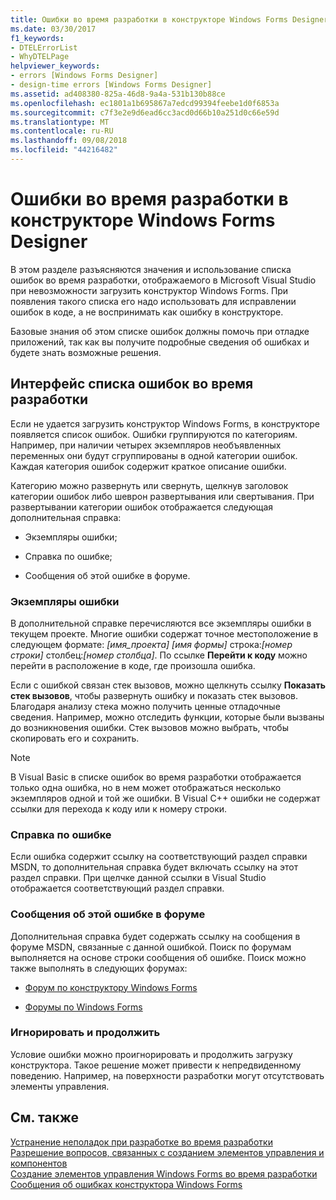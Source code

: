 ```yaml
---
title: Ошибки во время разработки в конструкторе Windows Forms Designer
ms.date: 03/30/2017
f1_keywords:
- DTELErrorList
- WhyDTELPage
helpviewer_keywords:
- errors [Windows Forms Designer]
- design-time errors [Windows Forms Designer]
ms.assetid: ad408380-825a-46d8-9a4a-531b130b88ce
ms.openlocfilehash: ec1801a1b695867a7edcd99394feebe1d0f6853a
ms.sourcegitcommit: c7f3e2e9d6ead6cc3acd0d66b10a251d0c66e59d
ms.translationtype: MT
ms.contentlocale: ru-RU
ms.lasthandoff: 09/08/2018
ms.locfileid: "44216482"
---
```

# <a name="design-time-errors-in-the-windows-forms-designer"></a>Ошибки во время разработки в конструкторе Windows Forms Designer
В этом разделе разъясняются значения и использование списка ошибок во время разработки, отображаемого в Microsoft Visual Studio при невозможности загрузить конструктор Windows Forms. При появления такого списка его надо использовать для исправлении ошибок в коде, а не воспринимать как ошибку в конструкторе.  
  
 Базовые знания об этом списке ошибок должны помочь при отладке приложений, так как вы получите подробные сведения об ошибках и будете знать возможные решения.  
  
## <a name="the-design-time-error-list-interface"></a>Интерфейс списка ошибок во время разработки  
 Если не удается загрузить конструктор Windows Forms, в конструкторе появляется список ошибок. Ошибки группируются по категориям. Например, при наличии четырех экземпляров необъявленных переменных они будут сгруппированы в одной категории ошибок. Каждая категория ошибок содержит краткое описание ошибки.  
  
 Категорию можно развернуть или свернуть, щелкнув заголовок категории ошибок либо шеврон развертывания или свертывания. При развертывании категории ошибок отображается следующая дополнительная справка:  
  
-   Экземпляры ошибки;  
  
-   Справка по ошибке;  
  
-   Сообщения об этой ошибке в форуме.  
  
### <a name="instances-of-this-error"></a>Экземпляры ошибки  
 В дополнительной справке перечисляются все экземпляры ошибки в текущем проекте. Многие ошибки содержат точное местоположение в следующем формате: *[имя_проекта]* *[имя формы]* строка:*[номер строки]* столбец:*[номер столбца]*. По ссылке **Перейти к коду** можно перейти в расположение в коде, где произошла ошибка.  
  
 Если с ошибкой связан стек вызовов, можно щелкнуть ссылку **Показать стек вызовов**, чтобы развернуть ошибку и показать стек вызовов. Благодаря анализу стека можно получить ценные отладочные сведения. Например, можно отследить функции, которые были вызваны до возникновения ошибки. Стек вызовов можно выбрать, чтобы скопировать его и сохранить.  
  
> [!NOTE]
>  В Visual Basic в списке ошибок во время разработки отображается только одна ошибка, но в нем может отображаться несколько экземпляров одной и той же ошибки. В Visual C++ ошибки не содержат ссылки для перехода к коду или к номеру строки.  
  
### <a name="help-with-this-error"></a>Справка по ошибке  
 Если ошибка содержит ссылку на соответствующий раздел справки MSDN, то дополнительная справка будет включать ссылку на этот раздел справки. При щелчке данной ссылки в Visual Studio отображается соответствующий раздел справки.  
  
### <a name="forum-posts-about-this-error"></a>Сообщения об этой ошибке в форуме  
 Дополнительная справка будет содержать ссылку на сообщения в форуме MSDN, связанные с данной ошибкой. Поиск по форумам выполняется на основе строки сообщения об ошибке. Поиск можно также выполнять в следующих форумах:  
  
-   [Форум по конструктору Windows Forms](https://go.microsoft.com/fwlink/?LinkId=203524)  
  
-   [Форумы по Windows Forms](https://go.microsoft.com/fwlink/?LinkId=203523)  
  
### <a name="ignore-and-continue"></a>Игнорировать и продолжить  
 Условие ошибки можно проигнорировать и продолжить загрузку конструктора. Такое решение может привести к непредвиденному поведению. Например, на поверхности разработки могут отсутствовать элементы управления.  
  
## <a name="see-also"></a>См. также  
 [Устранение неполадок при разработке во время разработки](https://msdn.microsoft.com/library/e048d08e-fa7c-4be8-b238-4abaa199a0a6)  
 [Разрешение вопросов, связанных с созданием элементов управления и компонентов](../../../../docs/framework/winforms/controls/troubleshooting-control-and-component-authoring.md)  
 [Создание элементов управления Windows Forms во время разработки](../../../../docs/framework/winforms/controls/developing-windows-forms-controls-at-design-time.md)  
 [Сообщения об ошибках конструктора Windows Forms](https://msdn.microsoft.com/library/cf610bf4-5fe4-471c-bce7-6a05ece07bd2)
